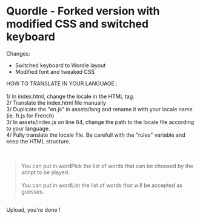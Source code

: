 # Quordle - Forked version with modified CSS and switched keyboard

Changes:
* Switched keyboard to Wordle layout
* Modified font and tweaked CSS

HOW TO TRANSLATE IN YOUR LANGUAGE :<br/>  
1/ In index.html, change the locale in the HTML tag. <br/>
2/ Translate the index.html file manually  <br/>
3/ Duplicate the "en.js" in assets/lang and rename it with your locale name (ie. fr.js for French) <br/> 
3/ In assets/index.js on line 64, change the path to the locale file according to your language. <br/>
4/ Fully translate the locale file. Be carefull with the "rules" variable and keep the HTML structure. <br/>  
  <br/>
> You can put in wordPick the list of words that can be choosed by the script to be played.<br/>  
> You can put in wordList the list of words that will be accepted as guesses.  <br/>
  <br/>
Upload, you're done !<br/>
